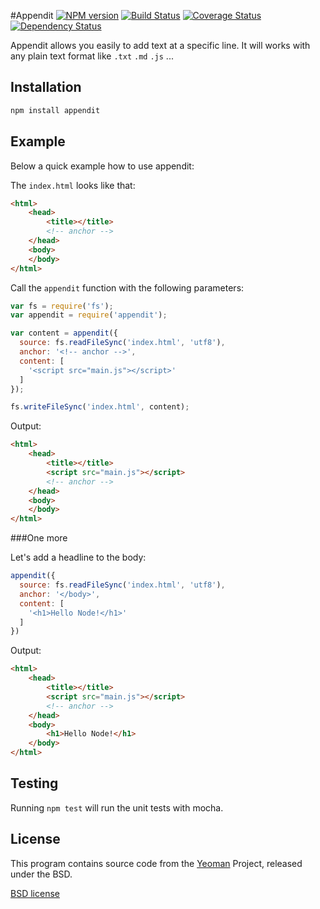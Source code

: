 #Appendit [![NPM version](https://badge.fury.io/js/appendit.png)](http://badge.fury.io/js/appendit) [![Build Status](https://travis-ci.org/stefanbuck/appendit.png?branch=master)](https://travis-ci.org/stefanbuck/appendit) [![Coverage Status](https://coveralls.io/repos/stefanbuck/appendit/badge.png)](https://coveralls.io/r/stefanbuck/appendit) [![Dependency Status](https://david-dm.org/stefanbuck/appendit.png?theme=shields.io)](https://david-dm.org/stefanbuck/appendit)

Appendit allows you easily to add text at a specific line. It will works with any plain text format like ```.txt``` ```.md``` ```.js``` ...

## Installation

```bash
npm install appendit
```

## Example

Below a quick example how to use appendit:


The ```index.html``` looks like that:

```html
<html>
	<head>
		<title></title>
		<!-- anchor -->
	</head>
	<body>
	</body>
</html>
```
Call the ```appendit``` function with the following parameters:

```js
var fs = require('fs');
var appendit = require('appendit');

var content = appendit({
  source: fs.readFileSync('index.html', 'utf8'),
  anchor: '<!-- anchor -->',
  content: [
    '<script src="main.js"></script>'
  ]
});

fs.writeFileSync('index.html', content);
```

Output: 

```html
<html>
	<head>
		<title></title>
		<script src="main.js"></script>
		<!-- anchor -->
	</head>
	<body>
	</body>
</html>
```

###One more

Let's add a headline to the body:

```js
appendit({
  source: fs.readFileSync('index.html', 'utf8'),
  anchor: '</body>',
  content: [
    '<h1>Hello Node!</h1>'
  ]
})
```

Output: 

```html
<html>
	<head>
		<title></title>
		<script src="main.js"></script>
		<!-- anchor -->
	</head>
	<body>
		<h1>Hello Node!</h1>
	</body>
</html>
```

## Testing
Running ```npm test``` will run the unit tests with mocha.

## License

This program contains source code from the [Yeoman](https://github.com/yeoman) Project, released under the BSD.

[BSD license](http://opensource.org/licenses/bsd-license.php)